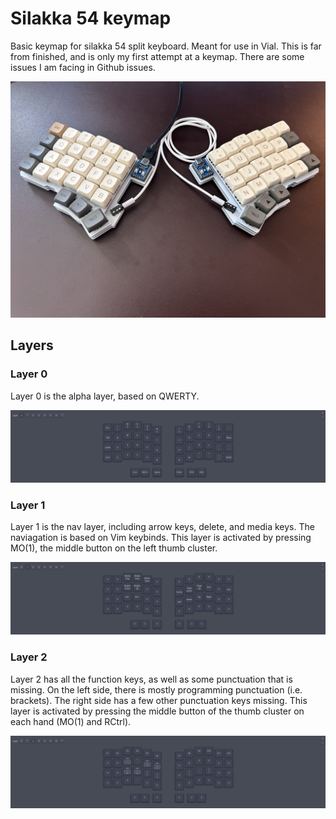 # Silakka 54 keymap

Basic keymap for silakka 54 split keyboard. Meant for use in Vial.
This is far from finished, and is only my first attempt at a keymap. There are some issues I am facing in Github issues.

![Keyboard](images/silakka54.jpeg)

## Layers

### Layer 0

Layer 0 is the alpha layer, based on QWERTY.

![Layer 0](images/silakka54_layer0.png)

### Layer 1

Layer 1 is the nav layer, including arrow keys, delete, and media keys. The naviagation is based on Vim keybinds. This layer is activated by pressing MO(1), the middle button on the left thumb cluster.

![Layer 1](images/silakka54_layer1.png)

### Layer 2

Layer 2 has all the function keys, as well as some punctuation that is missing. On the left side, there is mostly programming punctuation (i.e. brackets). The right side has a few other punctuation keys missing. This layer is activated by pressing the middle button of the thumb cluster on each hand (MO(1) and RCtrl).

![Layer 2](images/silakka54_layer2.png)
